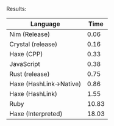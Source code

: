 Results:

| Language                | Time  |
| ----------------------- | ----- |
| Nim (Release)           | 0.06  |
| Crystal (release)       | 0.16  |
| Haxe (CPP)              | 0.33  |
| JavaScript              | 0.38  |
| Rust (release)          | 0.75  |
| Haxe (HashLink->Native) | 0.86  |
| Haxe (HashLink)         | 1.55  |
| Ruby                    | 10.83 |
| Haxe (Interpreted)      | 18.03 |
